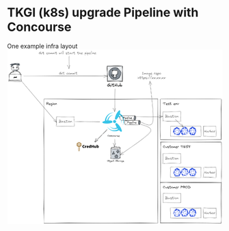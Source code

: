 # TKGI (k8s) upgrade Pipeline with Concourse 

One example infra layout
![Concourse](Concourse-with-TKGI.png)





